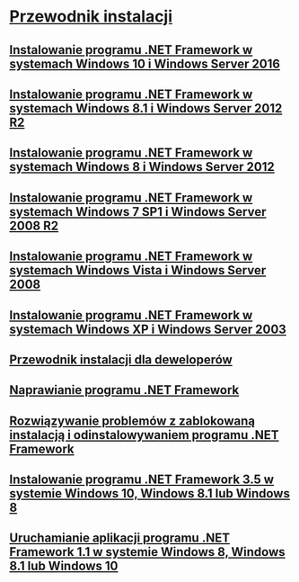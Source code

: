 # [Przewodnik instalacji](index.md)
## [Instalowanie programu .NET Framework w systemach Windows 10 i Windows Server 2016](on-windows-10.md)
## [Instalowanie programu .NET Framework w systemach Windows 8.1 i Windows Server 2012 R2](on-windows-8-1.md)
## [Instalowanie programu .NET Framework w systemach Windows 8 i Windows Server 2012](on-windows-8.md)
## [Instalowanie programu .NET Framework w systemach Windows 7 SP1 i Windows Server 2008 R2](on-windows-7.md)
## [Instalowanie programu .NET Framework w systemach Windows Vista i Windows Server 2008](on-windows-vista.md)
## [Instalowanie programu .NET Framework w systemach Windows XP i Windows Server 2003](on-windows-xp.md)
## [Przewodnik instalacji dla deweloperów](guide-for-developers.md)
## [Naprawianie programu .NET Framework](repair.md)
## [Rozwiązywanie problemów z zablokowaną instalacją i odinstalowywaniem programu .NET Framework](troubleshoot-blocked-installations-and-uninstallations.md)
## [Instalowanie programu .NET Framework 3.5 w systemie Windows 10, Windows 8.1 lub Windows 8](dotnet-35-windows-10.md)
## [Uruchamianie aplikacji programu .NET Framework 1.1 w systemie Windows 8, Windows 8.1 lub Windows 10](run-net-framework-1-1-apps.md)
